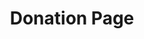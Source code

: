 ---
templateKey: 'donation'
title: Donation Page
image: /src/images/holdingGlobeInSun.jpg
heading: Support R Mission
description: >-
  Give instantly online or send a check through the mail. Or do something else!
---